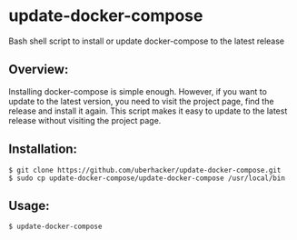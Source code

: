 # update-docker-compose
Bash shell script to install or update docker-compose to the latest release

## Overview:
Installing docker-compose is simple enough.  However, if you want to update to the latest version, you need to visit the project page, find the release and install it again.  This script makes it easy to update to the latest release without visiting the project page.

## Installation:
```
$ git clone https://github.com/uberhacker/update-docker-compose.git
$ sudo cp update-docker-compose/update-docker-compose /usr/local/bin
```
## Usage:
```
$ update-docker-compose
```
